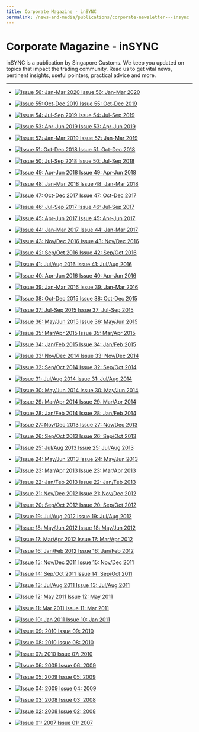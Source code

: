 ```yaml
---
title: Corporate Magazine - inSYNC
permalink: /news-and-media/publications/corporate-newsletter---insync
---
```


# Corporate Magazine - inSYNC

inSYNC is a publication by Singapore Customs. We keep you updated on topics that impact the trading community. Read us to get vital news, pertinent insights, useful pointers, practical advice and more.

----------

-   [![Issue 56: Jan-Mar 2020](https://www.customs.gov.sg/-/media/cus/images/insync/thumbnail/insync-coverthumbnail-issue56.jpg)
Issue 56: Jan-Mar 2020](https://www.customs.gov.sg/-/media/cus/files/insync/issue56/index.html?la=en)
 
-   [![Issue 55: Oct-Dec 2019](https://www.customs.gov.sg/-/media/cus/images/insync/thumbnail/insync_issue55_thumbnail.jpg)
Issue 55: Oct-Dec 2019](https://www.customs.gov.sg/-/media/cus/files/insync/issue55/indexhtml.htm?la=en)
 
-   [![Issue 54: Jul-Sep 2019](https://www.customs.gov.sg/-/media/cus/images/insync/thumbnail/insync-issue-54-thumbnail.jpg)
Issue 54: Jul-Sep 2019](https://www.customs.gov.sg/-/media/cus/files/insync/issue54/index.html?la=en)

-   [![Issue 53: Apr-Jun 2019](https://www.customs.gov.sg/-/media/cus/images/insync/thumbnail/insync-issue-53-thumbnail.gif)
Issue 53: Apr-Jun 2019](https://www.customs.gov.sg/-/media/cus/files/insync/issue53/index.html?la=en)

-   [![Issue 52: Jan-Mar 2019](https://www.customs.gov.sg/-/media/cus/images/insync/thumbnail/insync-issue-52-thumbnail.gif)
Issue 52: Jan-Mar 2019](https://www.customs.gov.sg/-/media/cus/files/insync/issue52/index.html?la=en)

-   [![Issue 51: Oct-Dec 2018](https://www.customs.gov.sg/-/media/cus/images/insync/thumbnail/insync-issue-51-thumbnail.gif)
Issue 51: Oct-Dec 2018](https://www.customs.gov.sg/-/media/cus/files/insync/issue51/index.html?la=en)

-   [![Issue 50: Jul-Sep 2018](https://www.customs.gov.sg/-/media/cus/images/insync/thumbnail/insync-issue-50-thumbnail-for-website.gif)
Issue 50: Jul-Sep 2018](https://www.customs.gov.sg/-/media/cus/files/insync/issue50/index.html?la=en)

-   [![Issue 49: Apr-Jun 2018](https://www.customs.gov.sg/-/media/cus/images/insync/thumbnail/insync_2018_issue49_thumbnail.gif)
Issue 49: Apr-Jun 2018](https://www.customs.gov.sg/-/media/cus/files/insync/issue49/index.html?la=en)

-   [![Issue 48: Jan-Mar 2018](https://www.customs.gov.sg/-/media/cus/images/insync/thumbnail/insync_issue48_thumbnail.gif)
Issue 48: Jan-Mar 2018](https://www.customs.gov.sg/-/media/cus/files/insync/issue48/index.html?la=en)

-   [![Issue 47: Oct-Dec 2017](https://www.customs.gov.sg/-/media/cus/images/insync/thumbnail/insync-issue47.gif)
Issue 47: Oct-Dec 2017](https://www.customs.gov.sg/-/media/cus/files/insync/issue47/index.html?la=en)

-   [![Issue 46: Jul-Sep 2017](https://www.customs.gov.sg/-/media/cus/images/insync/thumbnail/insync-issue-46-thumbnail-final.jpg)
Issue 46: Jul-Sep 2017](https://www.customs.gov.sg/-/media/cus/files/insync/issue46/index.html?la=en)

-   [![Issue 45: Apr-Jun 2017](https://www.customs.gov.sg/-/media/cus/images/insync/thumbnail/insync_issue45_thumbnail.gif)
Issue 45: Apr-Jun 2017](https://www.customs.gov.sg/-/media/cus/files/insync/issue45/index.html?la=en)

-   [![Issue 44: Jan-Mar 2017](https://www.customs.gov.sg/-/media/cus/images/insync/insync_issue44_thumbnail.gif)
Issue 44: Jan-Mar 2017](https://www.customs.gov.sg/-/media/cus/files/insync/issue44/index.html?la=en)

-   [![Issue 43: Nov/Dec 2016](https://www.customs.gov.sg/-/media/cus/images/insync/thumbnail/insync_issue43_thumbnail.gif)
Issue 43: Nov/Dec 2016](https://www.customs.gov.sg/-/media/cus/files/insync/issue43/index.html?la=en)

-   [![Issue 42: Sep/Oct 2016](https://www.customs.gov.sg/-/media/cus/images/insync/thumbnail/insync_issue42_thumbnail.jpg)
Issue 42: Sep/Oct 2016](https://www.customs.gov.sg/-/media/cus/files/insync/issue42/www/index.html?la=en)

-   [![Issue 41: Jul/Aug 2016](https://www.customs.gov.sg/-/media/cus/images/insync/thumbnail/insync_issue41_thumbnail.gif)
Issue 41: Jul/Aug 2016](https://www.customs.gov.sg/-/media/cus/files/insync/issue41/index.html?la=en)

-   [![Issue 40: Apr-Jun 2016](https://www.customs.gov.sg/-/media/cus/images/insync/thumbnail/insync_issue40_thumbnail.gif)
Issue 40: Apr-Jun 2016](https://www.customs.gov.sg/-/media/cus/files/insync/issue40/index.html?la=en)

-   [![Issue 39: Jan-Mar 2016](https://www.customs.gov.sg/-/media/cus/images/insync/thumbnail/insync_issue39_thumbnail.jpg)
Issue 39: Jan-Mar 2016](https://www.customs.gov.sg/-/media/cus/files/insync/issue39/index.html?la=en)

-   [![Issue 38: Oct-Dec 2015](https://www.customs.gov.sg/-/media/cus/images/insync/thumbnail/insync_issue38_thumbnail.jpg)
Issue 38: Oct-Dec 2015](https://www.customs.gov.sg/-/media/cus/files/insync/issue38/index.html?la=en)

-   [![Issue 37: Jul-Sep 2015](https://www.customs.gov.sg/-/media/cus/images/insync/thumbnail/insync_issue37_thumbnail.jpg)
Issue 37: Jul-Sep 2015](https://www.customs.gov.sg/-/media/cus/files/insync/issue37/index.html?la=en)

-   [![Issue 36: May/Jun 2015](https://www.customs.gov.sg/-/media/cus/images/insync/thumbnail/insync_issue36_thumbnail.jpg)
Issue 36: May/Jun 2015](https://www.customs.gov.sg/-/media/cus/files/insync/issue36/index.html?la=en)

-   [![Issue 35: Mar/Apr 2015](https://www.customs.gov.sg/-/media/cus/images/insync/thumbnail/issue35_thumbnail.gif)
Issue 35: Mar/Apr 2015](https://www.customs.gov.sg/-/media/cus/files/insync/issue35/index.html?la=en)

-   [![Issue 34: Jan/Feb 2015](https://www.customs.gov.sg/-/media/cus/images/insync/thumbnail/issue34_thumbnail.gif)
Issue 34: Jan/Feb 2015](https://www.customs.gov.sg/-/media/cus/files/insync/issue34/index.html?la=en)

-   [![Issue 33: Nov/Dec 2014](https://www.customs.gov.sg/-/media/cus/images/insync/thumbnail/issue33_thumbnail.gif)
Issue 33: Nov/Dec 2014](https://www.customs.gov.sg/-/media/cus/files/insync/issue33/index.html?la=en)

-   [![Issue 32: Sep/Oct 2014](https://www.customs.gov.sg/-/media/cus/images/insync/thumbnail/issue32_thumbnail.jpg)
Issue 32: Sep/Oct 2014](https://www.customs.gov.sg/-/media/cus/files/insync/issue32/index.html?la=en)

-   [![Issue 31: Jul/Aug 2014](https://www.customs.gov.sg/-/media/cus/images/insync/thumbnail/issue31_thumbnail.jpg)
Issue 31: Jul/Aug 2014](https://www.customs.gov.sg/-/media/cus/files/insync/issue31/index.html?la=en)

-   [![Issue 30: May/Jun 2014](https://www.customs.gov.sg/-/media/cus/images/insync/thumbnail/issue30_thumbnail.jpg)
Issue 30: May/Jun 2014](https://www.customs.gov.sg/-/media/cus/files/insync/issue30/index.html?la=en)

-   [![Issue 29: Mar/Apr 2014](https://www.customs.gov.sg/-/media/cus/images/insync/thumbnail/issue29_thumbnail.jpg)
Issue 29: Mar/Apr 2014](https://www.customs.gov.sg/-/media/cus/files/insync/issue29/index.html?la=en)

-   [![Issue 28: Jan/Feb 2014](https://www.customs.gov.sg/-/media/cus/images/insync/thumbnail/issue28_thumbnail.jpg)
Issue 28: Jan/Feb 2014](https://www.customs.gov.sg/-/media/cus/files/insync/issue28/index.html?la=en)

-   [![Issue 27: Nov/Dec 2013](https://www.customs.gov.sg/-/media/cus/images/insync/thumbnail/issue27_thumbnail.jpg)
Issue 27: Nov/Dec 2013](https://www.customs.gov.sg/-/media/cus/files/insync/issue27/index.html?la=en)


-   [![Issue 26: Sep/Oct 2013](https://www.customs.gov.sg/-/media/cus/images/insync/thumbnail/issue26_thumbnail.jpg)
Issue 26: Sep/Oct 2013](https://www.customs.gov.sg/-/media/cus/files/insync/issue26/index.html?la=en)

-   [![Issue 25: Jul/Aug 2013](https://www.customs.gov.sg/-/media/cus/images/insync/thumbnail/issue25_thumbnail.jpg)
Issue 25: Jul/Aug 2013](https://www.customs.gov.sg/-/media/cus/files/insync/issue25/index.html?la=en)

-   [![Issue 24: May/Jun 2013](https://www.customs.gov.sg/-/media/cus/images/insync/thumbnail/issue24_thumbnail.jpg)
Issue 24: May/Jun 2013](https://www.customs.gov.sg/-/media/cus/files/insync/issue24/index.html?la=en)

-   [![Issue 23: Mar/Apr 2013](https://www.customs.gov.sg/-/media/cus/images/insync/thumbnail/issue23_thumbnail1.jpg)
Issue 23: Mar/Apr 2013](https://www.customs.gov.sg/-/media/cus/files/insync/issue23/index.html?la=en)

-   [![Issue 22: Jan/Feb 2013](https://www.customs.gov.sg/-/media/cus/images/insync/thumbnail/issue22_thumbnail1.jpg)
Issue 22: Jan/Feb 2013](https://www.customs.gov.sg/-/media/cus/files/insync/issue22/index.html?la=en)

-   [![Issue 21: Nov/Dec 2012](https://www.customs.gov.sg/-/media/cus/images/insync/thumbnail/issue21_thumbnail.jpg)
Issue 21: Nov/Dec 2012](https://www.customs.gov.sg/-/media/cus/files/insync/issue21/index.html?la=en)

-   [![Issue 20: Sep/Oct 2012](https://www.customs.gov.sg/-/media/cus/images/insync/thumbnail/issue20_thumbnail.jpg)
Issue 20: Sep/Oct 2012](https://www.customs.gov.sg/-/media/cus/files/insync/issue20/index.html?la=en)

-   [![Issue 19: Jul/Aug 2012](https://www.customs.gov.sg/-/media/cus/images/insync/thumbnail/issue19_thumbnail.jpg)
Issue 19: Jul/Aug 2012](https://www.customs.gov.sg/-/media/cus/files/insync/issue19/index.html?la=en)

-   [![Issue 18: May/Jun 2012](https://www.customs.gov.sg/-/media/cus/images/insync/thumbnail/issue18_thumbnail.jpg)
Issue 18: May/Jun 2012](https://www.customs.gov.sg/-/media/cus/files/insync/issue18/index.html?la=en)

-   [![Issue 17: Mar/Apr 2012](https://www.customs.gov.sg/-/media/cus/images/insync/thumbnail/issue17_thumbnail.jpg)
Issue 17: Mar/Apr 2012](https://www.customs.gov.sg/-/media/cus/files/insync/issue17/index.html?la=en)

-   [![Issue 16: Jan/Feb 2012](https://www.customs.gov.sg/-/media/cus/images/insync/thumbnail/issue16_thumbnail.jpg)
Issue 16: Jan/Feb 2012](https://www.customs.gov.sg/-/media/cus/files/insync/issue16/index.html?la=en)

-   [![Issue 15: Nov/Dec 2011](https://www.customs.gov.sg/-/media/cus/images/insync/thumbnail/issue15_thumbnail.jpg)
Issue 15: Nov/Dec 2011](https://www.customs.gov.sg/-/media/cus/files/insync/issue15/index.html?la=en)

-   [![Issue 14: Sep/Oct 2011](https://www.customs.gov.sg/-/media/cus/images/insync/thumbnail/issue14_thumbnail.jpg)
Issue 14: Sep/Oct 2011](https://www.customs.gov.sg/-/media/cus/files/insync/issue14/index.html?la=en)

-   [![Issue 13: Jul/Aug 2011](https://www.customs.gov.sg/-/media/cus/images/insync/thumbnail/issue13_thumbnail.jpg)
Issue 13: Jul/Aug 2011](https://www.customs.gov.sg/-/media/cus/files/insync/issue13/index.html?la=en)

-   [![Issue 12: May 2011](https://www.customs.gov.sg/-/media/cus/images/insync/thumbnail/issue12_thumbnail.jpg)
Issue 12: May 2011](https://www.customs.gov.sg/-/media/cus/files/insync/issue12/index.html?la=en)



-   [![Issue 11: Mar 2011](https://www.customs.gov.sg/-/media/cus/images/insync/thumbnail/issue11_thumbnail.jpg)
  Issue 11: Mar 2011](https://www.customs.gov.sg/-/media/cus/files/insync/issue11/index.html?la=en)
  
-   [![Issue 10: Jan 2011](https://www.customs.gov.sg/-/media/cus/images/insync/thumbnail/issue10_thumbnail1.jpg)
Issue 10: Jan 2011](https://www.customs.gov.sg/-/media/cus/files/insync/issue10/index.html?la=en)

-   [![Issue 09: 2010](https://www.customs.gov.sg/-/media/cus/images/insync/thumbnail/issue9icon3.jpg)
Issue 09: 2010](https://www.customs.gov.sg/-/media/cus/files/insync/issue09/index.html?la=en)

-   [![Issue 08: 2010](https://www.customs.gov.sg/-/media/cus/images/insync/thumbnail/issue8icon.jpg)
Issue 08: 2010](https://www.customs.gov.sg/-/media/cus/files/insync/issue08/index.html?la=en)

-   [![Issue 07: 2010](https://www.customs.gov.sg/-/media/cus/images/insync/thumbnail/issue7icon.jpg)
Issue 07: 2010](https://www.customs.gov.sg/-/media/cus/files/insync/issue07/index.html?la=en)

-   [![Issue 06: 2009](https://www.customs.gov.sg/-/media/cus/images/insync/thumbnail/issue6icon.jpg)
Issue 06: 2009](https://www.customs.gov.sg/-/media/cus/files/insync/issue06/index.html?la=en)

-   [![Issue 05: 2009](https://www.customs.gov.sg/-/media/cus/images/insync/thumbnail/issue5icon.jpg)
Issue 05: 2009](https://www.customs.gov.sg/-/media/cus/files/insync/issue05/index.html?la=en)

-   [![Issue 04: 2009](https://www.customs.gov.sg/-/media/cus/images/insync/thumbnail/issue4icon.jpg)
Issue 04: 2009](https://www.customs.gov.sg/-/media/cus/files/insync/issue04/index.html?la=en)

-   [![Issue 03: 2008](https://www.customs.gov.sg/-/media/cus/images/insync/thumbnail/issue3icon.jpg)
Issue 03: 2008](https://www.customs.gov.sg/-/media/cus/files/insync/issue03/index.html?la=en)

-   [![Issue 02: 2008](https://www.customs.gov.sg/-/media/cus/images/insync/thumbnail/issue2icon.jpg)
Issue 02: 2008](https://www.customs.gov.sg/-/media/cus/files/insync/issue02/index.html?la=en)

-   [![Issue 01: 2007](https://www.customs.gov.sg/-/media/cus/images/insync/thumbnail/issue1icon.jpg)
Issue 01: 2007](https://www.customs.gov.sg/-/media/cus/files/insync/issue01/index.html?la=en)

